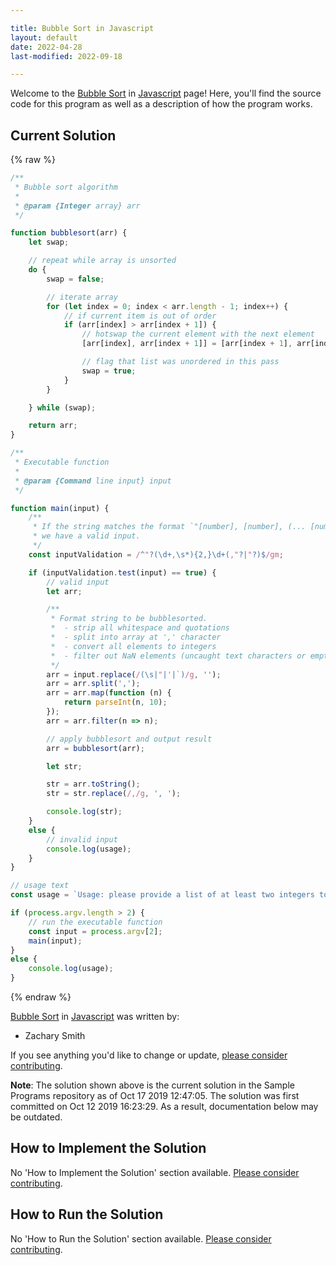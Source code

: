```yaml
---

title: Bubble Sort in Javascript
layout: default
date: 2022-04-28
last-modified: 2022-09-18

---
```


Welcome to the [Bubble Sort](https://sampleprograms.io/projects/bubble-sort) in [Javascript](https://sampleprograms.io/languages/javascript) page! Here, you'll find the source code for this program as well as a description of how the program works.

## Current Solution

{% raw %}

```javascript
/**
 * Bubble sort algorithm
 *
 * @param {Integer array} arr
 */

function bubblesort(arr) {
    let swap;

    // repeat while array is unsorted
    do {
        swap = false;

        // iterate array
        for (let index = 0; index < arr.length - 1; index++) {
            // if current item is out of order
            if (arr[index] > arr[index + 1]) {
                // hotswap the current element with the next element
                [arr[index], arr[index + 1]] = [arr[index + 1], arr[index]];

                // flag that list was unordered in this pass
                swap = true;
            }
        }

    } while (swap);

    return arr;
}

/**
 * Executable function
 * 
 * @param {Command line input} input
 */

function main(input) {
    /**
     * If the string matches the format `"[number], [number], (... [number])"`,
     * we have a valid input.
     */
    const inputValidation = /^"?(\d+,\s*){2,}\d+(,"?|"?)$/gm;

    if (inputValidation.test(input) == true) {
        // valid input
        let arr;

        /**
         * Format string to be bubblesorted.
         *  - strip all whitespace and quotations
         *  - split into array at ',' character
         *  - convert all elements to integers
         *  - filter out NaN elements (uncaught text characters or empty elements)
         */
        arr = input.replace(/(\s|"|'|`)/g, '');
        arr = arr.split(',');
        arr = arr.map(function (n) {
            return parseInt(n, 10);
        });
        arr = arr.filter(n => n);

        // apply bubblesort and output result
        arr = bubblesort(arr);

        let str;

        str = arr.toString();
        str = str.replace(/,/g, ', ');

        console.log(str);
    }
    else {
        // invalid input
        console.log(usage);
    }
}

// usage text
const usage = `Usage: please provide a list of at least two integers to sort in the format "1, 2, 3, 4, 5"`;

if (process.argv.length > 2) {
    // run the executable function
    const input = process.argv[2];
    main(input);
}
else {
    console.log(usage);
}
```

{% endraw %}

[Bubble Sort](https://sampleprograms.io/projects/bubble-sort) in [Javascript](https://sampleprograms.io/languages/javascript) was written by:

- Zachary Smith

If you see anything you'd like to change or update, [please consider contributing](https://github.com/TheRenegadeCoder/sample-programs).

**Note**: The solution shown above is the current solution in the Sample Programs repository as of Oct 17 2019 12:47:05. The solution was first committed on Oct 12 2019 16:23:29. As a result, documentation below may be outdated.

## How to Implement the Solution

No 'How to Implement the Solution' section available. [Please consider contributing](https://github.com/TheRenegadeCoder/sample-programs-website).

## How to Run the Solution

No 'How to Run the Solution' section available. [Please consider contributing](https://github.com/TheRenegadeCoder/sample-programs-website).